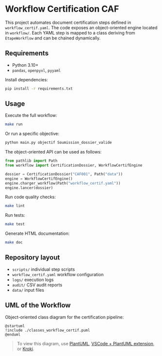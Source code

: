 # Workflow Certification CAF

This project automates document certification steps defined in `workflow_certif.yaml`.
The code exposes an object-oriented engine located in `workflow/`.
Each YAML step is mapped to a class deriving from `EtapeWorkflow` and can be chained dynamically.

## Requirements
- Python 3.10+
- `pandas`, `openpyxl`, `pyyaml`

Install dependencies:
```bash
pip install -r requirements.txt
```

## Usage
Execute the full workflow:
```bash
make run
```
Or run a specific objective:
```bash
python main.py objectif Soumission_dossier_valide
```
The object-oriented API can be used as follows:
```python
from pathlib import Path
from workflow import CertificationDossier, WorkflowCertifEngine

dossier = CertificationDossier("CAF001", Path("data"))
engine = WorkflowCertifEngine()
engine.charger_workflow(Path("workflow_certif.yaml"))
engine.lancer(dossier)
```
Run code quality checks:
```bash
make lint
```
Run tests:
```bash
make test
```
Generate HTML documentation:
```bash
make doc
```

## Repository layout
- `scripts/` individual step scripts
- `workflow_certif.yaml` workflow configuration
- `logs/` execution logs
- `audit/` CSV audit reports
- `data/` input files

## UML of the Workflow

Object-oriented class diagram for the certification pipeline:

```plantuml
@startuml
!include ./classes_workflow_certif.puml
@enduml
```

> To view this diagram, use [PlantUML](https://plantuml.com/), [VSCode + PlantUML extension](https://marketplace.visualstudio.com/items?itemName=jebbs.plantuml), or [Kroki](https://kroki.io).

